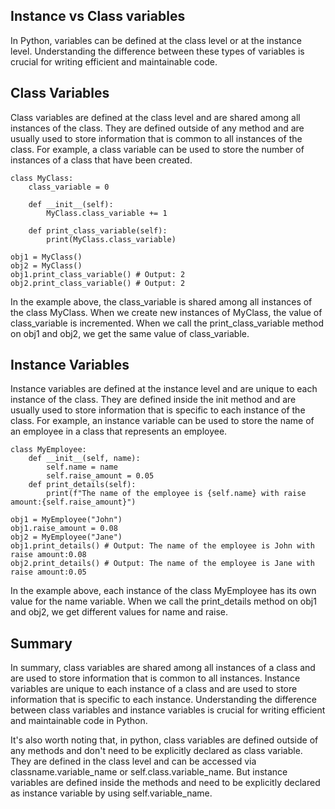 ## Instance vs Class variables
In Python, variables can be defined at the class level or at the instance level. Understanding the difference between these types of variables is crucial for writing efficient and maintainable code.

## Class Variables
Class variables are defined at the class level and are shared among all instances of the class. They are defined outside of any method and are usually used to store information that is common to all instances of the class. For example, a class variable can be used to store the number of instances of a class that have been created.
```
class MyClass:
    class_variable = 0
    
    def __init__(self):
        MyClass.class_variable += 1
        
    def print_class_variable(self):
        print(MyClass.class_variable)
        
obj1 = MyClass()
obj2 = MyClass()
obj1.print_class_variable() # Output: 2
obj2.print_class_variable() # Output: 2
```
In the example above, the class_variable is shared among all instances of the class MyClass. When we create new instances of MyClass, the value of class_variable is incremented. When we call the print_class_variable method on obj1 and obj2, we get the same value of class_variable.

## Instance Variables
Instance variables are defined at the instance level and are unique to each instance of the class. They are defined inside the init method and are usually used to store information that is specific to each instance of the class. For example, an instance variable can be used to store the name of an employee in a class that represents an employee.
```
class MyEmployee:
    def __init__(self, name):
        self.name = name
        self.raise_amount = 0.05
    def print_details(self):
        print(f"The name of the employee is {self.name} with raise amount:{self.raise_amount}")
        
obj1 = MyEmployee("John")
obj1.raise_amount = 0.08
obj2 = MyEmployee("Jane")
obj1.print_details() # Output: The name of the employee is John with raise amount:0.08
obj2.print_details() # Output: The name of the employee is Jane with raise amount:0.05
```
In the example above, each instance of the class MyEmployee has its own value for the name variable. When we call the print_details method on obj1 and obj2, we get different values for name and raise.

## Summary
In summary, class variables are shared among all instances of a class and are used to store information that is common to all instances. Instance variables are unique to each instance of a class and are used to store information that is specific to each instance. Understanding the difference between class variables and instance variables is crucial for writing efficient and maintainable code in Python.

It's also worth noting that, in python, class variables are defined outside of any methods and don't need to be explicitly declared as class variable. They are defined in the class level and can be accessed via classname.variable_name or self.class.variable_name. But instance variables are defined inside the methods and need to be explicitly declared as instance variable by using self.variable_name.
